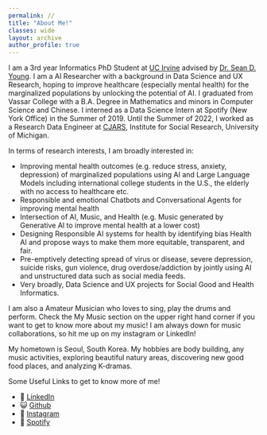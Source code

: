 ```yaml
---
permalink: //
title: "About Me!"
classes: wide
layout: archive
author_profile: true
---
```


I am a 3rd year Informatics PhD Student at [UC Irvine](https://www.informatics.uci.edu/grad/phd-informatics/) advised by [Dr. Sean D. Young](http://seanyoungphd.com/). I am a AI Researcher with a background in Data Science and UX Research, hoping to improve healthcare (especially mental health) for the marginalized populations by unlocking the potential of AI. I graduated from Vassar College with a B.A. Degree in Mathematics and minors in Computer Science and Chinese. I interned as a Data Science Intern at Spotify (New York Office) in the Summer of 2019. Until the Summer of 2022, I worked as a Research Data Engineer at [CJARS](https://cjars.isr.umich.edu/), Institute for Social Research, University of Michigan.

In terms of research interests, I am broadly interested in:
- Improving mental health outcomes (e.g. reduce stress, anxiety, depression) of marginalized populations using AI and Large Language Models including international college students in the U.S., the elderly with no access to healthcare etc.
- Responsible and emotional Chatbots and Conversational Agents for improving mental health
- Intersection of AI, Music, and Health (e.g. Music generated by Generative AI to improve mental health at a lower cost)
- Designing Responsible AI systems for health by identifying bias Health AI and propose ways to make them more equitable, transparent, and fair.
- Pre-emptively detecting spread of virus or disease, severe depression, suicide risks, gun violence, drug overdose/addiction by jointly using AI and unstructured data such as social media feeds.
- Very broadly, Data Science and UX projects for Social Good and Health Informatics.

I am also a Amateur Musician who loves to sing, play the drums and perform. Check the My Music section on the upper right hand corner if you want to get to know more about my music! I am always down for music collaborations, so hit me up on my instagram or LinkedIn!

My hometown is Seoul, South Korea. My hobbies are body building, any music activities, exploring beautiful natury areas, discovering new good food places, and analyzing K-dramas.

Some Useful Links to get to know more of me!

- 💼 [LinkedIn](https://www.linkedin.com/in/kimseungjun/)
- 😺 [Github](https://github.com/Seungjun-Data-Science)
- 📸 [Instagram](https://www.instagram.com/music__juny)
- 🎵 [Spotify](https://open.spotify.com/artist/5ZHVsrpwCO8LOcv3JXXfU9)
